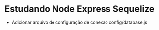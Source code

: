 # Estudando Node Express Sequelize

- Adicionar arquivo de configuração de conexao config/database.js